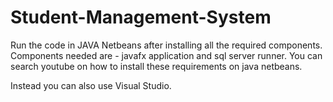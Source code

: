 # Student-Management-System

Run the code in JAVA Netbeans after installing all the required components.
Components needed are  - javafx application and sql server runner.
You can search youtube on how to install these requirements on java netbeans.

Instead you can also use Visual Studio.

